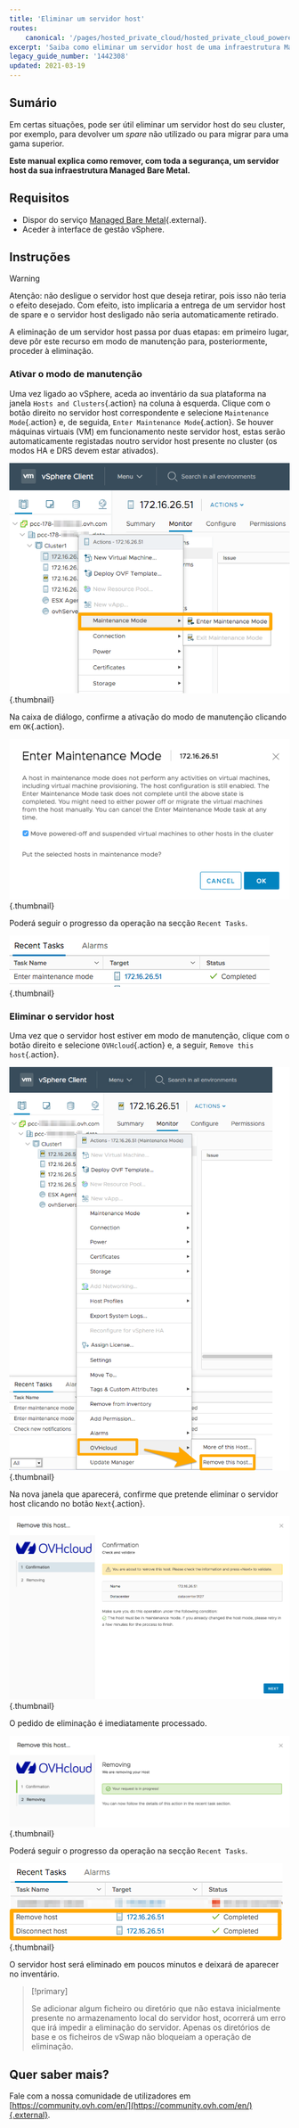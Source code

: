 ```yaml
---
title: 'Eliminar um servidor host'
routes:
    canonical: '/pages/hosted_private_cloud/hosted_private_cloud_powered_by_vmware/delete_host'
excerpt: 'Saiba como eliminar um servidor host de uma infraestrutura Managed Bare Metal'
legacy_guide_number: '1442308'
updated: 2021-03-19
---
```



## Sumário

Em certas situações, pode ser útil eliminar um servidor host do seu cluster, por exemplo, para devolver um _spare_ não utilizado ou para migrar para uma gama superior.

**Este manual explica como remover, com toda a segurança, um servidor host da sua infraestrutura Managed Bare Metal.**

## Requisitos

* Dispor do serviço [Managed Bare Metal](https://www.ovhcloud.com/pt/managed-bare-metal/){.external}.
* Aceder à interface de gestão vSphere.

## Instruções

> [!warning]
>
> Atenção: não desligue o servidor host que deseja retirar, pois isso não teria o efeito desejado. Com efeito, isto implicaria a entrega de um servidor host de spare e o servidor host desligado não seria automaticamente retirado.
>

A eliminação de um servidor host passa por duas etapas: em primeiro lugar, deve pôr este recurso em modo de manutenção para, posteriormente, proceder à eliminação.

### Ativar o modo de manutenção

Uma vez ligado ao vSphere, aceda ao inventário da sua plataforma na janela `Hosts and Clusters`{.action} na coluna à esquerda. Clique com o botão direito no servidor host correspondente e selecione `Maintenance Mode`{.action} e, de seguida, `Enter Maintenance Mode`{.action}. Se houver máquinas virtuais (VM) em funcionamento neste servidor host, estas serão automaticamente registadas noutro servidor host presente no cluster (os modos HA e DRS devem estar ativados).

![Ativação do modo de manutenção](images/removehost01.png){.thumbnail}

Na caixa de diálogo, confirme a ativação do modo de manutenção clicando em `OK`{.action}.

![Confirmação do modo de manutenção](images/removehost02.png){.thumbnail}

Poderá seguir o progresso da operação na secção `Recent Tasks`.

![Progresso da ativação do modo de manutenção](images/removehost03.png){.thumbnail}

### Eliminar o servidor host

Uma vez que o servidor host estiver em modo de manutenção, clique com o botão direito e selecione `OVHcloud`{.action} e, a seguir, `Remove this host`{.action}.

![Remover o host](images/removehost04.png){.thumbnail}

Na nova janela que aparecerá, confirme que pretende eliminar o servidor host clicando no botão `Next`{.action}.

![Confirmação da eliminação](images/removehost05.png){.thumbnail}

O pedido de eliminação é imediatamente processado.

![Validação da eliminação](images/removehost06.png){.thumbnail}

Poderá seguir o progresso da operação na secção `Recent Tasks`.

![Progresso da eliminação do host](images/removehost07.png){.thumbnail}

O servidor host será eliminado em poucos minutos e deixará de aparecer no inventário.

> [!primary]
>
> Se adicionar algum ficheiro ou diretório que não estava inicialmente presente no armazenamento local do servidor host, ocorrerá um erro que irá impedir a eliminação do servidor. Apenas os diretórios de base e os ficheiros de vSwap não bloqueiam a operação de eliminação.
>

## Quer saber mais?

Fale com a nossa comunidade de utilizadores em [https://community.ovh.com/en/](https://community.ovh.com/en/){.external}.
